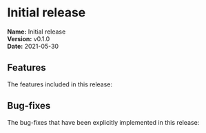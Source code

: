 # Initial release
**Name:** Initial release  
**Version:** v0.1.0  
**Date:** 2021-05-30


## Features
The features included in this release:

## Bug-fixes
The bug-fixes that have been explicitly implemented in this release: